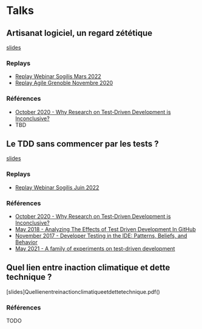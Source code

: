 # Talks

## Artisanat logiciel, un regard zététique

[slides](victor_lambret_artisanat_logiciel_un_regard_zetetique.pdf)

### Replays

- [Replay Webinar Sogilis Mars 2022](https://www.youtube.com/watch?v=nlmyS_6bSfM)
- [Replay Agile Grenoble Novembre 2020](https://www.youtube.com/watch?v=xE-8-WSHjC8)

### Références

- [October 2020 - Why Research on Test-Driven Development is Inconclusive?](https://arxiv.org/pdf/2007.09863.pdf)
- TBD



## Le TDD sans commencer par les tests ?

[slides](tdd_sans_commencer_par_les_tests.pdf)

### Replays

- [Replay Webinar Sogilis Juin 2022](https://www.youtube.com/watch?v=Ddarw3wUXQY)

### Références

- [October 2020 - Why Research on Test-Driven Development is Inconclusive?](https://arxiv.org/pdf/2007.09863.pdf)
- [May 2018 - Analyzing The Effects of Test Driven Development In
GitHub](https://softwareprocess.es/pubs/borle2017EMSE-TDD.pdf)
- [November 2017 - Developer Testing in the IDE: Patterns, Beliefs, and Behavior](https://gousios.org/pub/developer-testing-in-IDE.pdf)
- [May 2021 - A family of experiments on test-driven development](https://www.researchgate.net/profile/Vladimir-Mandic-2/publication/346302627_A_Family_of_Experiments_on_Test-Driven_Development/links/5fc13ead299bf104cf86bd4d/A-Family-of-Experiments-on-Test-Driven-Development.pdf?origin=publication_detail)



## Quel lien entre inaction climatique et dette technique ?

[slides]Quellienentreinactionclimatiqueetdettetechnique.pdf()

### Références

TODO


